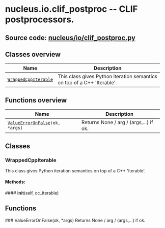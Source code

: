 # nucleus.io.clif_postproc -- CLIF postprocessors.
**Source code:** [nucleus/io/clif_postproc.py](https://github.com/google/nucleus/tree/master/nucleus/io/clif_postproc.py)
---


## Classes overview
Name | Description
-----|------------
[`WrappedCppIterable`](#wrappedcppiterable) | This class gives Python iteration semantics on top of a C++ 'Iterable'.

## Functions overview
Name | Description
-----|------------
[`ValueErrorOnFalse`](#valueerroronfalse)`(ok, *args)` | Returns None / arg / (args,...) if ok.

## Classes
### WrappedCppIterable
This class gives Python iteration semantics on top of a C++ 'Iterable'.

#### Methods:
####<a name="<_ast.FunctionDef object at 0x555808fcee90>"></a> __init__(self, cc_iterable)


## Functions
###<a name="<_ast.FunctionDef object at 0x555808fcad90>"></a> ValueErrorOnFalse(ok, *args)
Returns None / arg / (args,...) if ok.

